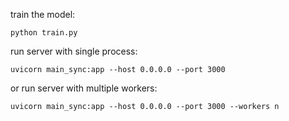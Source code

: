 train the model:

```
python train.py
```

run server with single process:

```
uvicorn main_sync:app --host 0.0.0.0 --port 3000
```

or run server with multiple workers:

```
uvicorn main_sync:app --host 0.0.0.0 --port 3000 --workers n
```
